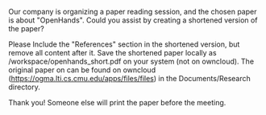 Our company is organizing a paper reading session, and the chosen paper is about "OpenHands". Could you assist by creating a shortened version of the paper?

Please Include the "References" section in the shortened version, but remove all content after it. Save the shortened paper locally as /workspace/openhands_short.pdf on your system (not on owncloud).
The original paper on can be found on owncloud (https://ogma.lti.cs.cmu.edu/apps/files/files) in the Documents/Research directory.

Thank you! Someone else will print the paper before the meeting.